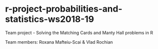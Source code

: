 # r-project-probabilities-and-statistics-ws2018-19
Team project - Solving the Matching Cards and Manty Hall problems in R

Team members: Roxana Mafteiu-Scai & Vlad Rochian
